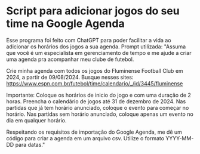 # Script para adicionar jogos do seu time na Google Agenda
Esse programa foi feito com ChatGPT para poder facilitar a vida ao adicionar os horários dos jogos a sua agenda. 
Prompt utilizada: 
"Assuma que você é um especialista em gerenciamento de tempo e me ajude a criar uma agenda pra acompanhar meu clube de futebol.

Crie minha agenda com todos os jogos do Fluminense Football Club em 2024, a partir de 09/08/2024. 
Busque nesses sites: 
https://www.espn.com.br/futebol/time/calendario/_/id/3445/fluminense

Importante: 
Coloque os horários de inicio do jogo e com uma duração de 2 horas.
Preencha o calendário de jogos até 31 de dezembro de 2024.
Nas partidas que já tem horário anunciado, coloque o evento para começar no horário.
Nas partidas sem horário anunciado, coloque apenas um evento no dia em qualquer horário.


Respeitando os requisitos de importação do Google Agenda, me dê um código para criar a agenda em um arquivo csv. Utilize o formato YYYY-MM-DD para datas."
